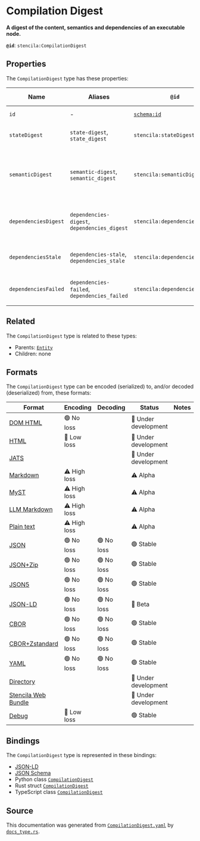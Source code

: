 # Compilation Digest

**A digest of the content, semantics and dependencies of an executable node.**

**`@id`**: `stencila:CompilationDigest`

## Properties

The `CompilationDigest` type has these properties:

| Name                 | Aliases                                      | `@id`                                | Type                                                                                                               | Description                                                                 | Inherited from                                                                                   |
| -------------------- | -------------------------------------------- | ------------------------------------ | ------------------------------------------------------------------------------------------------------------------ | --------------------------------------------------------------------------- | ------------------------------------------------------------------------------------------------ |
| `id`                 | -                                            | [`schema:id`](https://schema.org/id) | [`String`](https://github.com/stencila/stencila/blob/main/docs/reference/schema/data/string.md)                    | The identifier for this item.                                               | [`Entity`](https://github.com/stencila/stencila/blob/main/docs/reference/schema/other/entity.md) |
| `stateDigest`        | `state-digest`, `state_digest`               | `stencila:stateDigest`               | [`UnsignedInteger`](https://github.com/stencila/stencila/blob/main/docs/reference/schema/data/unsigned-integer.md) | A digest of the state of a node.                                            | -                                                                                                |
| `semanticDigest`     | `semantic-digest`, `semantic_digest`         | `stencila:semanticDigest`            | [`UnsignedInteger`](https://github.com/stencila/stencila/blob/main/docs/reference/schema/data/unsigned-integer.md) | A digest of the semantics of the node with respect to the dependency graph. | -                                                                                                |
| `dependenciesDigest` | `dependencies-digest`, `dependencies_digest` | `stencila:dependenciesDigest`        | [`UnsignedInteger`](https://github.com/stencila/stencila/blob/main/docs/reference/schema/data/unsigned-integer.md) | A digest of the semantic digests of the dependencies of a node.             | -                                                                                                |
| `dependenciesStale`  | `dependencies-stale`, `dependencies_stale`   | `stencila:dependenciesStale`         | [`UnsignedInteger`](https://github.com/stencila/stencila/blob/main/docs/reference/schema/data/unsigned-integer.md) | A count of the number of dependencies that are stale.                       | -                                                                                                |
| `dependenciesFailed` | `dependencies-failed`, `dependencies_failed` | `stencila:dependenciesFailed`        | [`UnsignedInteger`](https://github.com/stencila/stencila/blob/main/docs/reference/schema/data/unsigned-integer.md) | A count of the number of dependencies that failed.                          | -                                                                                                |

## Related

The `CompilationDigest` type is related to these types:

- Parents: [`Entity`](https://github.com/stencila/stencila/blob/main/docs/reference/schema/other/entity.md)
- Children: none

## Formats

The `CompilationDigest` type can be encoded (serialized) to, and/or decoded (deserialized) from, these formats:

| Format                                                                                               | Encoding     | Decoding  | Status              | Notes |
| ---------------------------------------------------------------------------------------------------- | ------------ | --------- | ------------------- | ----- |
| [DOM HTML](https://github.com/stencila/stencila/blob/main/docs/reference/formats/dom.html.md)        | 🟢 No loss    |           | 🚧 Under development |       |
| [HTML](https://github.com/stencila/stencila/blob/main/docs/reference/formats/html.md)                | 🔷 Low loss   |           | 🚧 Under development |       |
| [JATS](https://github.com/stencila/stencila/blob/main/docs/reference/formats/jats.md)                |              |           | 🚧 Under development |       |
| [Markdown](https://github.com/stencila/stencila/blob/main/docs/reference/formats/markdown.md)        | ⚠️ High loss |           | ⚠️ Alpha            |       |
| [MyST](https://github.com/stencila/stencila/blob/main/docs/reference/formats/myst.md)                | ⚠️ High loss |           | ⚠️ Alpha            |       |
| [LLM Markdown](https://github.com/stencila/stencila/blob/main/docs/reference/formats/llmd.md)        | ⚠️ High loss |           | ⚠️ Alpha            |       |
| [Plain text](https://github.com/stencila/stencila/blob/main/docs/reference/formats/text.md)          | ⚠️ High loss |           | ⚠️ Alpha            |       |
| [JSON](https://github.com/stencila/stencila/blob/main/docs/reference/formats/json.md)                | 🟢 No loss    | 🟢 No loss | 🟢 Stable            |       |
| [JSON+Zip](https://github.com/stencila/stencila/blob/main/docs/reference/formats/json.zip.md)        | 🟢 No loss    | 🟢 No loss | 🟢 Stable            |       |
| [JSON5](https://github.com/stencila/stencila/blob/main/docs/reference/formats/json5.md)              | 🟢 No loss    | 🟢 No loss | 🟢 Stable            |       |
| [JSON-LD](https://github.com/stencila/stencila/blob/main/docs/reference/formats/jsonld.md)           | 🟢 No loss    | 🟢 No loss | 🔶 Beta              |       |
| [CBOR](https://github.com/stencila/stencila/blob/main/docs/reference/formats/cbor.md)                | 🟢 No loss    | 🟢 No loss | 🟢 Stable            |       |
| [CBOR+Zstandard](https://github.com/stencila/stencila/blob/main/docs/reference/formats/cbor.zstd.md) | 🟢 No loss    | 🟢 No loss | 🟢 Stable            |       |
| [YAML](https://github.com/stencila/stencila/blob/main/docs/reference/formats/yaml.md)                | 🟢 No loss    | 🟢 No loss | 🟢 Stable            |       |
| [Directory](https://github.com/stencila/stencila/blob/main/docs/reference/formats/directory.md)      |              |           | 🚧 Under development |       |
| [Stencila Web Bundle](https://github.com/stencila/stencila/blob/main/docs/reference/formats/swb.md)  |              |           | 🚧 Under development |       |
| [Debug](https://github.com/stencila/stencila/blob/main/docs/reference/formats/debug.md)              | 🔷 Low loss   |           | 🟢 Stable            |       |

## Bindings

The `CompilationDigest` type is represented in these bindings:

- [JSON-LD](https://stencila.org/CompilationDigest.jsonld)
- [JSON Schema](https://stencila.org/CompilationDigest.schema.json)
- Python class [`CompilationDigest`](https://github.com/stencila/stencila/blob/main/python/python/stencila/types/compilation_digest.py)
- Rust struct [`CompilationDigest`](https://github.com/stencila/stencila/blob/main/rust/schema/src/types/compilation_digest.rs)
- TypeScript class [`CompilationDigest`](https://github.com/stencila/stencila/blob/main/ts/src/types/CompilationDigest.ts)

## Source

This documentation was generated from [`CompilationDigest.yaml`](https://github.com/stencila/stencila/blob/main/schema/CompilationDigest.yaml) by [`docs_type.rs`](https://github.com/stencila/stencila/blob/main/rust/schema-gen/src/docs_type.rs).

